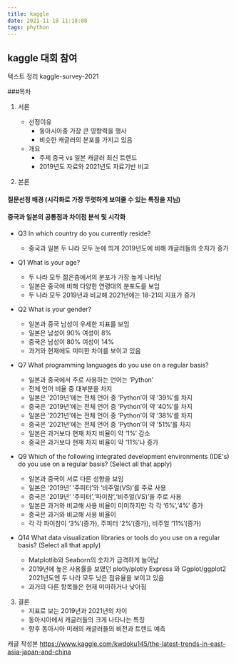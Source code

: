 ```yaml
---
title: kaggle
date: 2021-11-18 11:18:08
tags: phython
---
```


## kaggle 대회 참여
텍스트 정리
kaggle-survey-2021


###목차
1. 서론
   - 선정이유
      - 동아시아중 가장 큰 영향력을 행사
      - 비슷한 캐글러의 분포를 가지고 있음
   - 개요
      - 주제 중국 vs 일본 캐글러 최신 트렌드
      - 2019년도 자료와 2021년도 자료기반 비교

2. 본론 
#### 질문선정 배경 (시각화로 가장 뚜렷하게 보여줄 수 있는 특징을 지님)
#### 중국과 일본의 공통점과 차이점 분석 및 시각화
   - Q3 In which country do you currently reside?
       - 중국과 일본 두 나라 모두 눈에 띄게 2019년도에 비해 캐글러들의 숫자가 증가
   - Q1 What is your age?
       - 두 나라 모두 젊은층에서의 분포가 가장 높게 나타남
       - 일본은 중국에 비해 다양한 연령대의 분포도를 보임
       - 두 나라 모두 2019년과 비교해 2021년에는 18-21의 지표가 증가
   - Q2 What is your gender?
       - 일본과 중국 남성이 우세한 지표를 보임
       - 일본은 남성이 90% 여성이 8%
       - 중국은 남성이 80% 여성이 14%
       - 과거와 현재에도 미미한 차이를 보이고 있음
   - Q7 What programming languages do you use on a regular basis?
       - 일본과 중국에서 주로 사용하는 언어는 ‘Python’
       - 전체 언어 비율 중 대부분을 차지
       - 일본은 ‘2019년’에는 전체 언어 중 ‘Python’이 약 ‘39%’를 차지
       - 중국은 ‘2019년’에는 전체 언어 중 ‘Python’이 약 ‘40%’를 차지
       - 일본은 ‘2021년’에는 전체 언어 중 ‘Python’이 약 ‘38%’를 차지
       - 중국은 ‘2021년’에는 전체 언어 중 ‘Python’이 약 ‘51%’를 차지
       - 일본은 과거보다 현재 차지 비율이 약 ‘1%’ 감소
       - 중국은 과거보다 현재 차지 비율이 약 ‘11%’나 증가
   - Q9 Which of the following integrated development environments (IDE's) do you use on a regular basis? (Select all that apply)
       - 일본과 중국이 서로 다른 성향을 보임
       - 일본은 ‘2019년’ ‘주피터’와 ‘비주얼(VS)’를 주로 사용
       - 중국은 ‘2019년’ ‘주피터’,‘파이참’,‘비주얼(VS)’을 주로 사용
       - 일본은 과거와 비교해 사용 비율이 미미하지만 각 각 ‘6%’,‘4%’ 증가
       - 중국은 과거와 비교해 사용 비율이
       - 각 각 파이참이 ‘3%’(증가), 주피터 ‘2%’(증가), 비주얼 ‘11%’(증가)

   - Q14 What data visualization libraries or tools do you use on a regular basis? (Select all that apply)
       - Matplotlib와 Seaborn의 숫자가 급격하게 늘어남
       - 2019년에 높은 사용률을 보였던 plotly/plotly Express 와 Ggplot/ggplot2 2021년도엔 두 나라 모두 낮은 점유율을 보이고 있음
       - 과거의 다른 항목들은 현재 미미하거나 낮아짐
3. 결론
   - 지표로 보는 2019년과 2021년의 차이
   - 동아시아에서 캐글러들의 크게 나타나는 특징
   - 향후 동아시아 미래의 캐글러들의 비전과 트렌드 예측

캐글 작성본
https://www.kaggle.com/kwdoku145/the-latest-trends-in-east-asia-japan-and-china